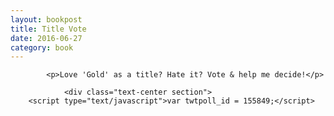 ```yaml
---
layout: bookpost
title: Title Vote
date: 2016-06-27
category: book
---
```


            <p>Love 'Gold' as a title? Hate it? Vote & help me decide!</p>
            
                <div class="text-center section">
    	<script type="text/javascript">var twtpoll_id = 155849;</script>
<script src="http://twtpoll.com/assets/widget/script.js" type="text/javascript"></script>
<div id="twtpoll-widget-container-1"></div> <!--temporary poll; delete in three days?-->
